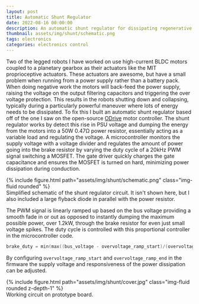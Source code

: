 ```yaml
---
layout: post
title: Automatic Shunt Regulator
date: 2022-08-16 00:00:00
description: An automatic shunt regulator for dissipating regenerative power
thumbnail: assets/img/shunt/schematic.png
tags: electronics
categories: electronics control
---
```


Two of the legged robots I have worked on use high-current BLDC motors coupled to a planetary gearbox as their actuators like the MIT proprioceptive actuators. These actuators are awesome, but have a small problem when running from a power supply rather than a battery pack. When doing negative work the motors will back-feed the power supply, raising the voltage on the output filtering capacitors and triggering the over voltage protection. This results in the robots shutting down and collapsing, typically during a particularly powerful maneuver where lots of energy needs to be dissipated. To fix this I built an automatic shunt regulator based off of the one I saw on the open-source [ODrive](https://odriverobotics.com/) motor controller. The shunt regulator works by detect this rise in PSU voltage and dumping the energy from the motors into a 50W 0.47Ω power resistor, essentially acting as a variable load and regulating the voltage. A microcontroller monitors the supply voltage with a voltage divider and regulates the amount of power going into the brake resistor by varying the duty cycle of a 20kHz PWM signal switching a MOSFET. The gate driver quickly charges the gate capacitance and ensures the MOSFET is turned on hard, minimizing power dissipation during conduction.

<div class="row">
    <div class="col-sm-6 mt-3 mt-md-0">
        {% include figure.html path="assets/img/shunt/schematic.png" class="img-fluid rounded" %}
    </div>
</div>
<div class="caption">
    Simplified schematic of the shunt regulator circuit. It isn't shown here, but I also included a large flyback diode in parallel with the power resistor.
</div>

The PWM signal is linearly ramped up based on the bus voltage providing a smooth fade in or out as opposed to instantly dumping the maximum possible power, over 1.2kW, through the brake resistor for even just small voltage spikes. The duty cycle is controlled with this proportional controller in the microcontroller code.
```c++
brake_duty = min(max((bus_voltage - overvoltage_ramp_start)/(overvoltage_ramp_end - overvoltage_ramp_start), 0.0f), 1.0f);
```
By configuring `overvoltage_ramp_start` and `overvoltage_ramp_end` in the firmware the supply voltage and responsiveness of the power dissipation can be adjusted.

<div class="row">
    <div class="col-sm-3 mt-3 mt-md-0">
        {% include figure.html path="assets/img/shunt/cover.jpg" class="img-fluid rounded z-depth-1" %}
    </div>
</div>
<div class="caption">
    Working circuit on prototype board.
</div>
